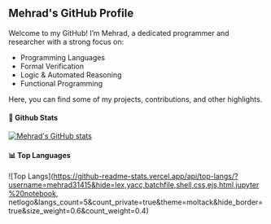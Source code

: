 ## Mehrad's GitHub Profile
Welcome to my GitHub! I’m Mehrad, a dedicated programmer and researcher with a strong focus on:

- Programming Languages
- Formal Verification
- Logic & Automated Reasoning
- Functional Programming

Here, you can find some of my projects, contributions, and other highlights.

#### 🌟 Github Stats

[![Mehrad's GitHub stats](https://github-readme-stats.vercel.app/api?username=mehrad31415&show_icons=true&theme=transparent)](https://github.com/anuraghazra/github-readme-stats)

#### 📊 Top Languages
![Top Langs](https://github-readme-stats.vercel.app/api/top-langs/?username=mehrad31415&hide=lex,yacc,batchfile,shell,css,ejs,html,jupyter%20notebook, netlogo&langs_count=5&count_private=true&theme=moltack&hide_border=true&size_weight=0.6&count_weight=0.4)
